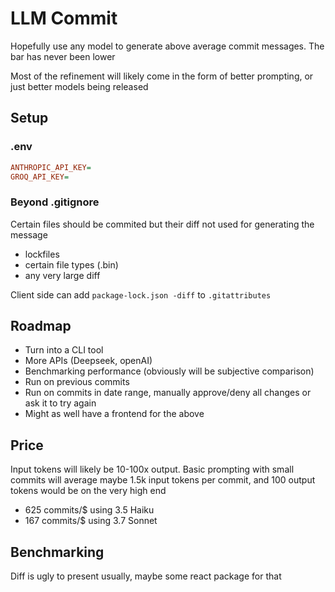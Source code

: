# LLM Commit

Hopefully use any model to generate above average commit messages. The bar has never been lower

Most of the refinement will likely come in the form of better prompting, or just better models being released

## Setup

### .env

```ini
ANTHROPIC_API_KEY=
GROQ_API_KEY=
```

### Beyond .gitignore

Certain files should be commited but their diff not used for generating the message

- lockfiles
- certain file types (.bin)
- any very large diff

Client side can add `package-lock.json -diff` to `.gitattributes`

## Roadmap

- Turn into a CLI tool
- More APIs (Deepseek, openAI)
- Benchmarking performance (obviously will be subjective comparison)
- Run on previous commits
- Run on commits in date range, manually approve/deny all changes or ask it to try again
- Might as well have a frontend for the above

## Price

Input tokens will likely be 10-100x output. Basic prompting with small commits will average maybe 1.5k input tokens per commit, and 100 output tokens would be on the very high end

- 625 commits/$ using 3.5 Haiku
- 167 commits/$ using 3.7 Sonnet

## Benchmarking

Diff is ugly to present usually, maybe some react package for that
